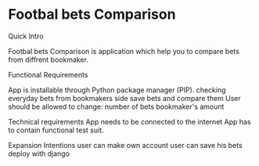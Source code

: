 # Footbal bets Comparison
Quick Intro

Footbal bets Comparison is application which help you to 
compare bets from diffrent bookmaker.

Functional Requirements

  App is installable through Python package manager (PIP).
  checking everyday bets from bookmakers side
  save bets and compare them
  User should be allowed to change:
       number of bets
       bookmaker's
       amount


Technical requirements
    App needs to be connected to the internet 
    App has to contain functional test suit.



Expansion Intentions
  user can make own account
  user can save his bets
  deploy with django
    
